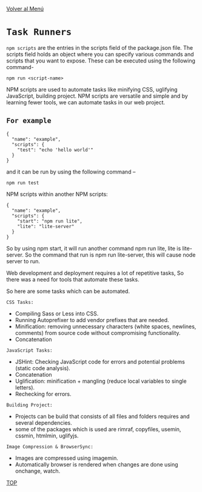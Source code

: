 [Volver al Menú](../root.md)

# `Task Runners`

`npm scripts` are the entries in the scripts field of the package.json file. The scripts field holds an object where you can specify various commands and scripts that you want to expose. These can be executed using the following command-

```
npm run <script-name>
```

NPM scripts are used to automate tasks like minifying CSS, uglifying JavaScript, building project. NPM scripts are versatile and simple and by learning fewer tools, we can automate tasks in our web project.

## `For example`

```
{
  "name": "example",
  "scripts": {
    "test": "echo 'hello world'"
  }
}
```
and it can be run by using the following command –

```
npm run test
```

NPM scripts within another NPM scripts:

```
{
  "name": "example",
  "scripts": {
    "start": "npm run lite",
    "lite": "lite-server" 
  }
}
```

So by using npm start, it will run another command npm run lite, lite is lite-server. So the command that run is npm run lite-server, this will cause node server to run.

Web development and deployment requires a lot of repetitive tasks, So there was a need for tools that automate these tasks.

So here are some tasks which can be automated.

`CSS Tasks:`

- Compiling Sass or Less into CSS.
- Running Autoprefixer to add vendor prefixes that are needed.
- Minification: removing unnecessary characters (white spaces, newlines, comments) from source code without compromising functionality.
- Concatenation

`JavaScript Tasks:`

- JSHint: Checking JavaScript code for errors and potential problems (static code analysis).
- Concatenation
- Uglification: minification + mangling (reduce local variables to single letters).
- Rechecking for errors.

`Building Project:`

- Projects can be build that consists of all files and folders requires and several dependencies.
- some of the packages which is used are rimraf, copyfiles, usemin, cssmin, htmlmin, uglifyjs.

`Image Compression & BrowserSync:`

- Images are compressed using imagemin.
- Automatically browser is rendered when changes are done using onchange, watch.

[TOP](#task-runners)